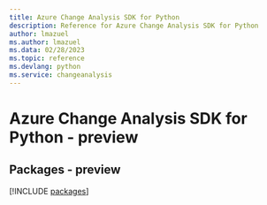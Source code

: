 ```yaml
---
title: Azure Change Analysis SDK for Python
description: Reference for Azure Change Analysis SDK for Python
author: lmazuel
ms.author: lmazuel
ms.data: 02/28/2023
ms.topic: reference
ms.devlang: python
ms.service: changeanalysis
---
```

# Azure Change Analysis SDK for Python - preview
## Packages - preview
[!INCLUDE [packages](change-analysis-index.md)]